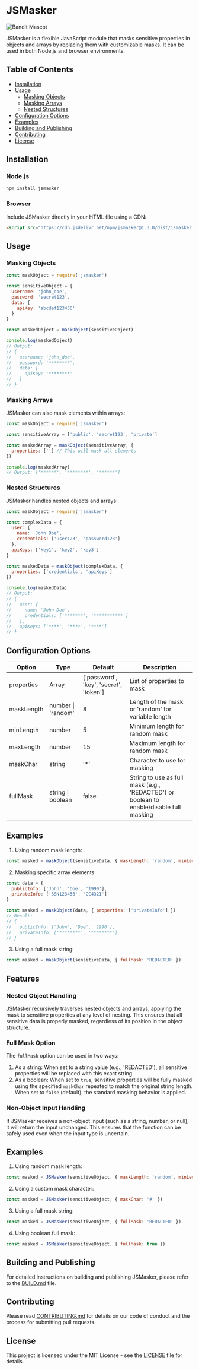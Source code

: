 # JSMasker

![Bandit Mascot](images/bandit.png)

JSMasker is a flexible JavaScript module that masks sensitive properties in objects and arrays by replacing them with customizable masks. It can be used in both Node.js and browser environments.

## Table of Contents

- [Installation](#installation)
- [Usage](#usage)
  - [Masking Objects](#masking-objects)
  - [Masking Arrays](#masking-arrays)
  - [Nested Structures](#nested-structures)
- [Configuration Options](#configuration-options)
- [Examples](#examples)
- [Building and Publishing](#building-and-publishing)
- [Contributing](#contributing)
- [License](#license)

## Installation

### Node.js

```bash
npm install jsmasker
```

### Browser

Include JSMasker directly in your HTML file using a CDN:

```html
<script src="https://cdn.jsdelivr.net/npm/jsmasker@1.3.0/dist/jsmasker.min.js"></script>
```

## Usage

### Masking Objects

```javascript
const maskObject = require('jsmasker')

const sensitiveObject = {
  username: 'john_doe',
  password: 'secret123',
  data: {
    apiKey: 'abcdef123456'
  }
}

const maskedObject = maskObject(sensitiveObject)

console.log(maskedObject)
// Output:
// {
//   username: 'john_doe',
//   password: '********',
//   data: {
//     apiKey: '********'
//   }
// }
```

### Masking Arrays

JSMasker can also mask elements within arrays:

```javascript
const maskObject = require('jsmasker')

const sensitiveArray = ['public', 'secret123', 'private']

const maskedArray = maskObject(sensitiveArray, {
  properties: [''] // This will mask all elements
})

console.log(maskedArray)
// Output: ['******', '********', '******']
```

### Nested Structures

JSMasker handles nested objects and arrays:

```javascript
const maskObject = require('jsmasker')

const complexData = {
  user: {
    name: 'John Doe',
    credentials: ['user123', 'password123']
  },
  apiKeys: ['key1', 'key2', 'key3']
}

const maskedData = maskObject(complexData, {
  properties: ['credentials', 'apiKeys']
})

console.log(maskedData)
// Output:
// {
//   user: {
//     name: 'John Doe',
//     credentials: ['*******', '***********']
//   },
//   apiKeys: ['****', '****', '****']
// }
```

## Configuration Options

| Option | Type | Default | Description |
|--------|------|---------|-------------|
| properties | Array | ['password', 'key', 'secret', 'token'] | List of properties to mask |
| maskLength | number \| 'random' | 8 | Length of the mask or 'random' for variable length |
| minLength | number | 5 | Minimum length for random mask |
| maxLength | number | 15 | Maximum length for random mask |
| maskChar | string | '*' | Character to use for masking |
| fullMask | string \| boolean | false | String to use as full mask (e.g., 'REDACTED') or boolean to enable/disable full masking |

## Examples

1. Using random mask length:

```javascript
const masked = maskObject(sensitiveData, { maskLength: 'random', minLength: 3, maxLength: 8 })
```

2. Masking specific array elements:

```javascript
const data = {
  publicInfo: ['John', 'Doe', '1990'],
  privateInfo: ['SSN123456', 'CC4321']
}

const masked = maskObject(data, { properties: ['privateInfo'] })
// Result:
// {
//   publicInfo: ['John', 'Doe', '1990'],
//   privateInfo: ['********', '********']
// }
```

3. Using a full mask string:

```javascript
const masked = maskObject(sensitiveData, { fullMask: 'REDACTED' })
```

## Features

### Nested Object Handling

JSMasker recursively traverses nested objects and arrays, applying the mask to sensitive properties at any level of nesting. This ensures that all sensitive data is properly masked, regardless of its position in the object structure.

### Full Mask Option

The `fullMask` option can be used in two ways:

1. As a string: When set to a string value (e.g., 'REDACTED'), all sensitive properties will be replaced with this exact string.
2. As a boolean: When set to `true`, sensitive properties will be fully masked using the specified `maskChar` repeated to match the original string length. When set to `false` (default), the standard masking behavior is applied.

### Non-Object Input Handling

If JSMasker receives a non-object input (such as a string, number, or null), it will return the input unchanged. This ensures that the function can be safely used even when the input type is uncertain.

## Examples

1. Using random mask length:

```javascript
const masked = JSMasker(sensitiveObject, { maskLength: 'random', minLength: 3, maxLength: 8 })
```

2. Using a custom mask character:

```javascript
const masked = JSMasker(sensitiveObject, { maskChar: '#' })
```

3. Using a full mask string:

```javascript
const masked = JSMasker(sensitiveObject, { fullMask: 'REDACTED' })
```

4. Using boolean full mask:

```javascript
const masked = JSMasker(sensitiveObject, { fullMask: true })
```

## Building and Publishing

For detailed instructions on building and publishing JSMasker, please refer to the [BUILD.md](BUILD.md) file.

## Contributing

Please read [CONTRIBUTING.md](CONTRIBUTING.md) for details on our code of conduct and the process for submitting pull requests.

## License

This project is licensed under the MIT License - see the [LICENSE](LICENSE) file for details.